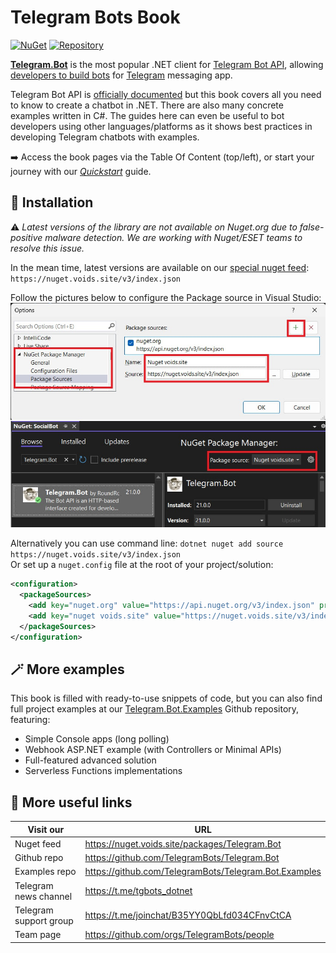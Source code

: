 # Telegram Bots Book
[![NuGet](https://img.shields.io/nuget/dt/Telegram.Bot.svg?style=flat-square)](https://nuget.voids.site/packages/Telegram.Bot)
[![Repository](https://img.shields.io/github/stars/TelegramBots/Telegram.Bot.svg?style=social&label=Stars)](https://github.com/TelegramBots/Telegram.Bot)

**[Telegram.Bot](https://github.com/TelegramBots/Telegram.Bot)** is the most popular .NET client for [Telegram Bot API](https://core.telegram.org/bots/api), allowing [developers to build bots](https://core.telegram.org/bots) for [Telegram](https://www.telegram.org) messaging app.

Telegram Bot API is [officially documented](https://core.telegram.org/bots/api) but this book covers all you need to know to create a
chatbot in .NET. There are also many concrete examples written in C#.
The guides here can even be useful to bot developers using other languages/platforms as it shows best practices
in developing Telegram chatbots with examples.

➡️ Access the book pages via the Table Of Content (top/left), or start your journey with our [_Quickstart_](1/quickstart.md) guide.

## 🧩 Installation
⚠️ _Latest versions of the library are not available on Nuget․org due to false-positive malware detection. We are working with Nuget/ESET teams to resolve this issue._

In the mean time, latest versions are available on our [special nuget feed](https://nuget.voids.site/packages/Telegram.Bot): `https://nuget.voids.site/v3/index.json`

Follow the pictures below to configure the Package source in Visual Studio:
![In Visual Studio](1/docs/NugetPackageManager.jpg)

Alternatively you can use command line: `dotnet nuget add source https://nuget.voids.site/v3/index.json`  
Or set up a `nuget.config` file at the root of your project/solution:
```xml
<configuration>
  <packageSources>
    <add key="nuget.org" value="https://api.nuget.org/v3/index.json" protocolVersion="3" />
    <add key="nuget voids.site" value="https://nuget.voids.site/v3/index.json" />
  </packageSources>
</configuration>
```

## 🪄 More examples

This book is filled with ready-to-use snippets of code, but you can also find full project examples at our [Telegram.Bot.Examples](https://github.com/TelegramBots/Telegram.Bot.Examples) Github repository, featuring:
- Simple Console apps (long polling)
- Webhook ASP.NET example (with Controllers or Minimal APIs)
- Full-featured advanced solution
- Serverless Functions implementations

## 🔗 More useful links

|Visit our|URL|
|--|--|
|Nuget feed|<https://nuget.voids.site/packages/Telegram.Bot>|
|Github repo|<https://github.com/TelegramBots/Telegram.Bot>|
|Examples repo|<https://github.com/TelegramBots/Telegram.Bot.Examples>|
|Telegram news channel|<https://t.me/tgbots_dotnet>|
|Telegram support group|<https://t.me/joinchat/B35YY0QbLfd034CFnvCtCA>|
|Team page|<https://github.com/orgs/TelegramBots/people>|

